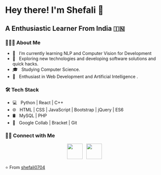 <h1> Hey there! I'm Shefali 👋 </h1>
<h2> A Enthusiastic Learner From India 🇮🇳 </h2>

<h3> 👨🏻‍💻 About Me </h3>

- 🔭 &nbsp; I’m currently learning NLP and Computer Vision for Development
- 🤔 &nbsp; Exploring new technologies and developing software solutions and quick hacks.
- 🎓 &nbsp; Studying Computer Science.
- 🌱 &nbsp; Enthusiast in Web Development and Artificial Intelligence .
 
<h3>🛠 Tech Stack</h3>

- 💻 &nbsp; Python | React | C++  
- 🌐 &nbsp;  HTML | CSS | JavaScript | Bootstrap | jQuery | ES6 
- 🛢 &nbsp; MySQL | PHP 
- 🔧 &nbsp; Google Collab | Bracket | Git

<h3> 🤝🏻 Connect with Me </h3>

<p align="center">
&nbsp; <a href="https://www.linkedin.com/in/shefali-wanjari-047396233/" target="_blank" rel="noopener noreferrer"><img src="https://img.icons8.com/plasticine/100/000000/linkedin.png" width="50" /></a>
&nbsp; <a href="mailto:shefaliwanjari07@gmail.com" target="_blank" rel="noopener noreferrer"><img src="https://img.icons8.com/plasticine/100/000000/gmail.png"  width="50" /></a>
</p>

⭐️ From [shefali0704](https://github.com/shefali0704)

